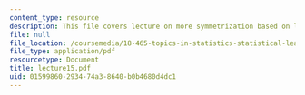 ```yaml
---
content_type: resource
description: This file covers lecture on more symmetrization based on lemmas.
file: null
file_location: /coursemedia/18-465-topics-in-statistics-statistical-learning-theory-spring-2007/01599860293474a38640b0b4680d4dc1_lecture15.pdf
file_type: application/pdf
resourcetype: Document
title: lecture15.pdf
uid: 01599860-2934-74a3-8640-b0b4680d4dc1
---
```

